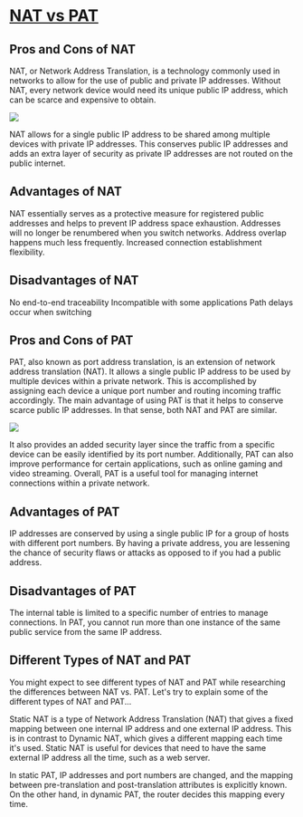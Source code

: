 # **[NAT vs PAT](https://orhanergun.net/nat-vs-pat)**

## Pros and Cons of NAT

NAT, or Network Address Translation, is a technology commonly used in networks to allow for the use of public and private IP addresses. Without NAT, every network device would need its unique public IP address, which can be scarce and expensive to obtain.

![](https://orhanergun.net/uploads/blog/thumbnail/network-address-translation-definition.jpg)

NAT allows for a single public IP address to be shared among multiple devices with private IP addresses. This conserves public IP addresses and adds an extra layer of security as private IP addresses are not routed on the public internet.

## Advantages of NAT

NAT essentially serves as a protective measure for registered public addresses and helps to prevent IP address space exhaustion.
Addresses will no longer be renumbered when you switch networks.
Address overlap happens much less frequently.
Increased connection establishment flexibility.

## Disadvantages of NAT

No end-to-end traceability
Incompatible with some applications
Path delays occur when switching

## Pros and Cons of PAT

PAT, also known as port address translation, is an extension of network address translation (NAT). It allows a single public IP address to be used by multiple devices within a private network. This is accomplished by assigning each device a unique port number and routing incoming traffic accordingly. The main advantage of using PAT is that it helps to conserve scarce public IP addresses. In that sense, both NAT and PAT are similar.

![](https://orhanergun.net/uploads/blog/thumbnail/what-is-pat.jpg)

It also provides an added security layer since the traffic from a specific device can be easily identified by its port number. Additionally, PAT can also improve performance for certain applications, such as online gaming and video streaming. Overall, PAT is a useful tool for managing internet connections within a private network.

## Advantages of PAT

IP addresses are conserved by using a single public IP for a group of hosts with different port numbers.
By having a private address, you are lessening the chance of security flaws or attacks as opposed to if you had a public address.

## Disadvantages of PAT

The internal table is limited to a specific number of entries to manage connections.
In PAT, you cannot run more than one instance of the same public service from the same IP address.

## Different Types of NAT and PAT

You might expect to see different types of NAT and PAT while researching the differences between NAT vs. PAT. Let's try to explain some of the different types of NAT and PAT...

Static NAT is a type of Network Address Translation (NAT) that gives a fixed mapping between one internal IP address and one external IP address. This is in contrast to Dynamic NAT, which gives a different mapping each time it's used. Static NAT is useful for devices that need to have the same external IP address all the time, such as a web server.

In static PAT, IP addresses and port numbers are changed, and the mapping between pre-translation and post-translation attributes is explicitly known. On the other hand, in dynamic PAT, the router decides this mapping every time.
